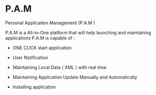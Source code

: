 # P.A.M
Personal Application Management (P.A.M )

P.A.M is a All-in-One platform that will help launching and maintaining applications P.A.M is capable of :

  + ONE CLICK start application

  + User Notification

  + Maintaining Local Data ( XML ) with real time

  + Maintaining Application Update Manually and Automatically

  + Installing application

